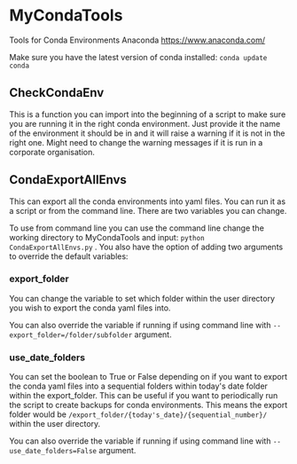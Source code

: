 # MyCondaTools

Tools for Conda Environments Anaconda <https://www.anaconda.com/>

Make sure you have the latest version of conda installed: `conda update conda`

## CheckCondaEnv

This is a function you can import into the beginning of a script to make sure you are running it in the right conda environment. Just provide it the name of the environment it should be in and it will raise a warning if it is not in the right one. Might need to change the warning messages if it is run in a corporate organisation.

## CondaExportAllEnvs

This can export all the conda environments into yaml files. You can run it as a script or from the command line. There are two variables you can change.

To use from command line you can use the command line change the working directory to MyCondaTools and input: `python CondaExportAllEnvs.py` . You also have the option of adding two arguments to override the default variables:

### export_folder

You can change the variable to set which folder within the user directory you wish to export the conda yaml files into.

You can also override the variable if running if using command line with `--export_folder=/folder/subfolder` argument.

### use_date_folders

You can set the boolean to True or False depending on if you want to export the conda yaml files into a sequential folders within today's date folder within the export_folder. This can be useful if you want to periodically run the script to create backups for conda environments.
This means the export folder would be `/export_folder/{today's_date}/{sequential_number}/` within the user directory.

You can also override the variable if running if using command line with `--use_date_folders=False` argument.
